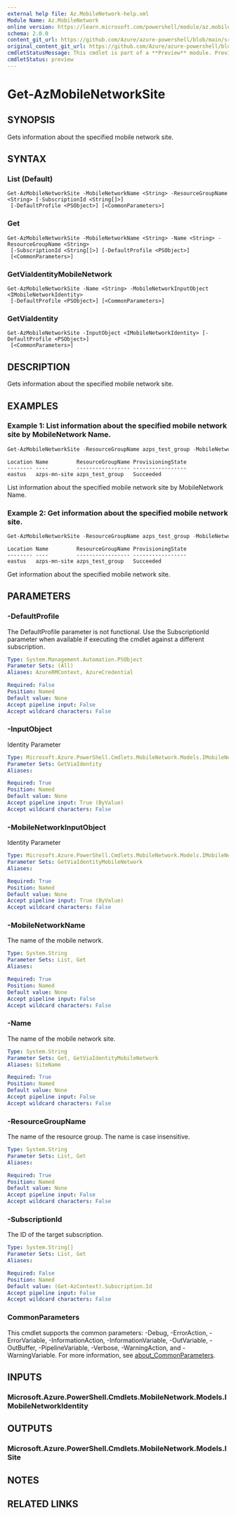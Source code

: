 ```yaml
---
external help file: Az.MobileNetwork-help.xml
Module Name: Az.MobileNetwork
online version: https://learn.microsoft.com/powershell/module/az.mobilenetwork/get-azmobilenetworksite
schema: 2.0.0
content_git_url: https://github.com/Azure/azure-powershell/blob/main/src/MobileNetwork/MobileNetwork/help/Get-AzMobileNetworkSite.md
original_content_git_url: https://github.com/Azure/azure-powershell/blob/main/src/MobileNetwork/MobileNetwork/help/Get-AzMobileNetworkSite.md
cmdletStatusMessage: This cmdlet is part of a **Preview** module. Preview versions aren't recommended for use in production environments. For more information, see https://aka.ms/azps-refstatus.
cmdletStatus: preview
---
```

# Get-AzMobileNetworkSite

## SYNOPSIS
Gets information about the specified mobile network site.

## SYNTAX

### List (Default)
```
Get-AzMobileNetworkSite -MobileNetworkName <String> -ResourceGroupName <String> [-SubscriptionId <String[]>]
 [-DefaultProfile <PSObject>] [<CommonParameters>]
```

### Get
```
Get-AzMobileNetworkSite -MobileNetworkName <String> -Name <String> -ResourceGroupName <String>
 [-SubscriptionId <String[]>] [-DefaultProfile <PSObject>]
 [<CommonParameters>]
```

### GetViaIdentityMobileNetwork
```
Get-AzMobileNetworkSite -Name <String> -MobileNetworkInputObject <IMobileNetworkIdentity>
 [-DefaultProfile <PSObject>] [<CommonParameters>]
```

### GetViaIdentity
```
Get-AzMobileNetworkSite -InputObject <IMobileNetworkIdentity> [-DefaultProfile <PSObject>]
 [<CommonParameters>]
```

## DESCRIPTION
Gets information about the specified mobile network site.

## EXAMPLES

### Example 1: List information about the specified mobile network site by MobileNetwork Name.
```powershell
Get-AzMobileNetworkSite -ResourceGroupName azps_test_group -MobileNetworkName azps-mn
```

```output
Location Name         ResourceGroupName ProvisioningState
-------- ----         ----------------- -----------------
eastus   azps-mn-site azps_test_group   Succeeded
```

List information about the specified mobile network site by MobileNetwork Name.

### Example 2: Get information about the specified mobile network site.
```powershell
Get-AzMobileNetworkSite -ResourceGroupName azps_test_group -MobileNetworkName azps-mn -Name azps-mn-site
```

```output
Location Name         ResourceGroupName ProvisioningState
-------- ----         ----------------- -----------------
eastus   azps-mn-site azps_test_group   Succeeded
```

Get information about the specified mobile network site.

## PARAMETERS

### -DefaultProfile
The DefaultProfile parameter is not functional.
Use the SubscriptionId parameter when available if executing the cmdlet against a different subscription.

```yaml
Type: System.Management.Automation.PSObject
Parameter Sets: (All)
Aliases: AzureRMContext, AzureCredential

Required: False
Position: Named
Default value: None
Accept pipeline input: False
Accept wildcard characters: False
```

### -InputObject
Identity Parameter

```yaml
Type: Microsoft.Azure.PowerShell.Cmdlets.MobileNetwork.Models.IMobileNetworkIdentity
Parameter Sets: GetViaIdentity
Aliases:

Required: True
Position: Named
Default value: None
Accept pipeline input: True (ByValue)
Accept wildcard characters: False
```

### -MobileNetworkInputObject
Identity Parameter

```yaml
Type: Microsoft.Azure.PowerShell.Cmdlets.MobileNetwork.Models.IMobileNetworkIdentity
Parameter Sets: GetViaIdentityMobileNetwork
Aliases:

Required: True
Position: Named
Default value: None
Accept pipeline input: True (ByValue)
Accept wildcard characters: False
```

### -MobileNetworkName
The name of the mobile network.

```yaml
Type: System.String
Parameter Sets: List, Get
Aliases:

Required: True
Position: Named
Default value: None
Accept pipeline input: False
Accept wildcard characters: False
```

### -Name
The name of the mobile network site.

```yaml
Type: System.String
Parameter Sets: Get, GetViaIdentityMobileNetwork
Aliases: SiteName

Required: True
Position: Named
Default value: None
Accept pipeline input: False
Accept wildcard characters: False
```

### -ResourceGroupName
The name of the resource group.
The name is case insensitive.

```yaml
Type: System.String
Parameter Sets: List, Get
Aliases:

Required: True
Position: Named
Default value: None
Accept pipeline input: False
Accept wildcard characters: False
```

### -SubscriptionId
The ID of the target subscription.

```yaml
Type: System.String[]
Parameter Sets: List, Get
Aliases:

Required: False
Position: Named
Default value: (Get-AzContext).Subscription.Id
Accept pipeline input: False
Accept wildcard characters: False
```

### CommonParameters
This cmdlet supports the common parameters: -Debug, -ErrorAction, -ErrorVariable, -InformationAction, -InformationVariable, -OutVariable, -OutBuffer, -PipelineVariable, -Verbose, -WarningAction, and -WarningVariable. For more information, see [about_CommonParameters](http://go.microsoft.com/fwlink/?LinkID=113216).

## INPUTS

### Microsoft.Azure.PowerShell.Cmdlets.MobileNetwork.Models.IMobileNetworkIdentity

## OUTPUTS

### Microsoft.Azure.PowerShell.Cmdlets.MobileNetwork.Models.ISite

## NOTES

## RELATED LINKS

